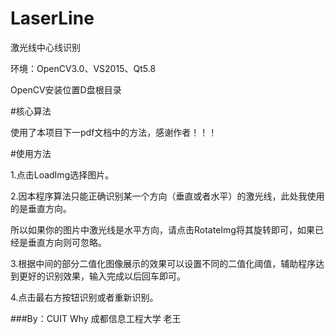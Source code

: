 # LaserLine

激光线中心线识别

环境：OpenCV3.0、VS2015、Qt5.8

OpenCV安装位置D盘根目录

#核心算法

使用了本项目下一pdf文档中的方法，感谢作者！！！

#使用方法

1.点击LoadImg选择图片。

2.因本程序算法只能正确识别某一个方向（垂直或者水平）的激光线，此处我使用的是垂直方向。

所以如果你的图片中激光线是水平方向，请点击RotateImg将其旋转即可，如果已经是垂直方向则可忽略。

3.根据中间的部分二值化图像展示的效果可以设置不同的二值化阈值，辅助程序达到更好的识别效果，输入完成以后回车即可。

4.点击最右方按钮识别或者重新识别。

###By：CUIT Why 成都信息工程大学 老王
